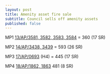 ```yaml
---
layout: post
title: Amenity asset fire sale
subtitle: Council sells off amenity assets
published: false
---
```

MP1
[13/AP/3581, 3582, 3583, 3584](http://moderngov.southwark.gov.uk/documents/s43900/Report%20Heygate%20estate.pdf) = 360 (17 SR)

MP2
[14/AP/3438, 3439](http://moderngov.southwarksites.com/documents/s50289/Report.pdf) = 593 (26 SR)

MP3 
[17/AP/0693](http://planbuild.southwark.gov.uk/documents/?GetDocument=%7b%7b%7b!i2RLygvpX9P53u8MAzawQw%3d%3d!%7d%7d%7d) (H4) = 445 (17 SR)

MP4
[18/AP/1862, 1863](http://planbuild.southwark.gov.uk/documents/?GetDocument=%7b%7b%7b!sXiQsUWbHm%2bPCMstICWiQw%3d%3d!%7d%7d%7d) 481 (8 SR)





